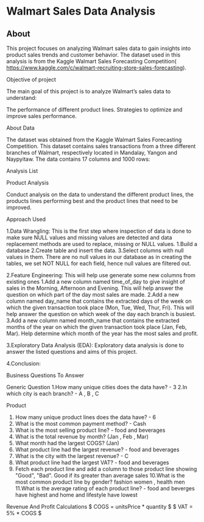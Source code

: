 # Walmart Sales Data Analysis

## About

This project focuses on analyzing Walmart sales data to gain insights into product sales trends and customer behavior. The dataset used in this analysis is from the Kaggle Walmart Sales Forecasting Competition( https://www.kaggle.com/c/walmart-recruiting-store-sales-forecasting).

Objective of project

The main goal of this project is to analyze Walmart’s sales data to understand:

The performance of different product lines. Strategies to optimize and improve sales performance.

About Data

The dataset was obtained from the Kaggle Walmart Sales Forecasting Competition. This dataset contains sales transactions from a three different branches of Walmart, respectively located in Mandalay, Yangon and Naypyitaw. The data contains 17 columns and 1000 rows:














Analysis List

   Product Analysis
   
Conduct analysis on the data to understand the different product lines, the products lines performing best and the product lines that need to be improved.

Approach Used

1.Data Wrangling: This is the first step where inspection of data is done to make sure NULL values and missing values are detected and data replacement methods are used to replace, missing or NULL values.
  1.Build a database
  2.Create table and insert the data.
  3.Select columns with null values in them. There are no null values in our database as in creating the tables, we set NOT NULL for each field, hence null values are      filtered out.

2.Feature Engineering: This will help use generate some new columns from existing ones
  1.Add a new column named time_of_day to give insight of sales in the Morning, Afternoon and Evening. This will help answer the question on which part of the day most sales are made.
  2.Add a new column named day_name that contains the extracted days of the week on which the given transaction took place (Mon, Tue, Wed, Thur, Fri). This will help answer the question on which week of the day each branch is busiest.
  3.Add a new column named month_name that contains the extracted months of the year on which the given transaction took place (Jan, Feb, Mar). Help determine which month of the year has the most sales and profit.

3.Exploratory Data Analysis (EDA): Exploratory data analysis is done to answer the listed questions and aims of this project.

4.Conclusion:

Business Questions To Answer

Generic Question
  1.How many unique cities does the data have? - 3
  2.In which city is each branch? - A , B , C

Product
 1. How many unique product lines does the data have? - 6
 2. What is the most common payment method? - Cash
 3. What is the most selling product line? - food and beverages
 4. What is the total revenue by month? (Jan , Feb , Mar)
 5. What month had the largest COGS? (Jan)
 6. What product line had the largest revenue? - food and beverages
 7. What is the city with the largest revenue? - C
 8. What product line had the largest VAT? - food and beverages
 9. Fetch each product line and add a column to those product line showing "Good", "Bad". Good if its greater than average sales
 10.What is the most common product line by gender? fashion women , health men
 11.What is the average rating of each product line? - food and beverges have highest and home and lifestyle have lowest

Revenue And Profit Calculations
$ COGS = unitsPrice * quantity $
$ VAT = 5% * COGS $
